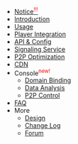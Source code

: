 - [Notice<sup style="color:red;">!!!</sup>](/en/notice.md)
- [Introduction](/en/README.md)
- [Usage](/en/usage.md)
- [Player Integration](/en/players.md)
- [API & Config](/en/API.md)
- [Signaling Service](/en/signaling.md)
- [P2P Optimization](/en/m3u8.md)
- [CDN](/en/CDN.md)
- Console<sup style="color:red;">new!</sup>
    - [Domain Binding](/en/bindings.md)
    - [Data Analysis](/en/data-explain.md)
    - [P2P Control](/en/p2p-control.md)
- [FAQ](/en/FAQ.md)
- More
  - [Design](/en/design.md)
  - [Change Log](/en/logs.md)
  - [Forum](/en/coming-soon)
  

